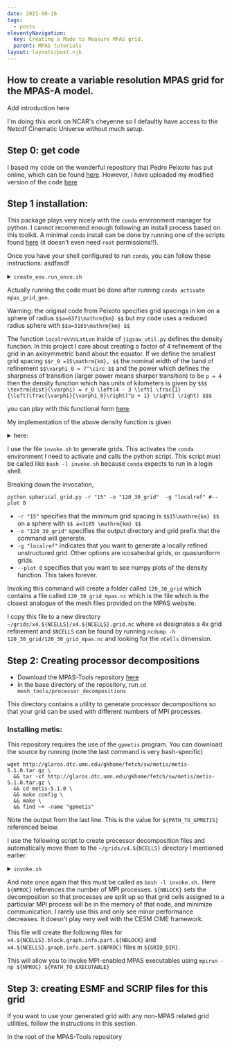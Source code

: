 ```yaml
---
date: 2021-08-16
tags:
  - posts
eleventyNavigation:
  key: Creating a Made to Measure MPAS grid.
  parent: MPAS tutorials
layout: layouts/post.njk
---
```


## How to create a variable resolution MPAS grid for the MPAS-A model.

<span class="todo"> Add introduction here</span>

I'm doing this work on NCAR's cheyenne so I defaultly have access to the Netcdf Cinematic Universe without much setup.

## Step 0: get code

I based my code on the wonderful repository that Pedro Peixoto has put online, which can be found [here](https://github.com/pedrospeixoto/MPAS-PXT).
However, I have uploaded my modified version of the code [here](https://github.com/OkayHughes/MPAS_grid_gen)


## Step 1 installation:

This package plays very nicely with the `conda` environment manager for python. I cannot recommend enough following
an install process based on this toolkit. A minimal `conda` install can be done by running one of the scripts
found [here](https://docs.conda.io/en/latest/miniconda.html) (it doesn't even need `root` permissions!!).

Once you have your shell configured to run `conda`, you can follow these instructions:
asdfasdf
<details>
  <summary><code>create_env.run_once.sh</code></summary>
  
```
conda create --name mpas_grid_gen python=3.8 
# I typically specify a python version which differs
# from the system version so that e.g. python and python3 both
# point to the conda version of python.
conda activate mpas_grid_gen
conda install --file dev-spec.txt
conda install mpas_tools
```
  
</details>


Actually running the code must be done after running `conda activate mpas_grid_gen`.


<span class="todo">Warning: the original code from Peixoto specifies grid spacings in km on a sphere
of radius `$$a=6371\mathrm{km} $$` but my code uses a reduced radius sphere with `$$a=3185\mathrm{km} $$`</span>


The function `localrevVsLatLon` inside of `jigsaw_util.py` defines the density function. In this project I 
care about creating a factor of 4 refinement of the grid in an axisymmetric band about the equator. 
If we define  the smallest grid spacing `$$r_0 =15\mathrm{km}, $$` the nominal width of the band of refinement `$$\varphi_0 = 7^\circ $$`
and the power which defines the sharpness of transition (larger power means sharper transition) to be `p = 4` then 
the density function which has units of kilometers is given by
`$$$ \textrm{dist}(\varphi) = r_0 \left(4 - 3 \left[ \frac{1}{\left(\frac{\varphi}{\varphi_0}\right)^p + 1} \right] \right) $$$`

you can play with this functional form [here](https://www.desmos.com/calculator/xx4sypedm4).

My implementation of the above density function is given 

<details>
<summary>here:</summary>
  
```
def localrefVsLatLon(r, earth_radius=6371e3/2, p=False):
  """
  Create cell width array for this mesh on a locally refined latitude-longitude grid.
  Input
  ---------
  r : float
      minimun desired cell width resolution in km
  Returns
  -------
  cellWidth : ndarray
      m x n array of cell width in km
  lon : ndarray
      longitude in degrees (length n and between -180 and 180)
  lat : ndarray
      longitude in degrees (length m and between -90 and 90)
  """
  dlat = 0.125 #Make the lat-lon grid ~ 10x finer than resolution at equator, where 1deg ~ 100km
  dlon = dlat
  constantCellWidth = r  #in km

  nlat = int(180./dlat) + 1
  nlon = int(360./dlon) + 1

  lat = np.linspace(-90., 90., nlat)
  lon = np.linspace(-180., 180., nlon)

  lons, lats = np.meshgrid(lon, lat)

  if p:
      h = plt.contourf(lons, lats, dists)
      plt.axis('scaled')
      plt.colorbar()
      plt.show()

  #Parameters
  #------------------------------

  # Radius (in degrees) of high resolution area
  maxdist = 7
  #ratio of largest grid spacing to smallest grid spacing
  reduction_factor = 4.0
  # defines sharpness of transition. You can play with how this looks here:
  # https://www.desmos.com/calculator/xx4sypedm4
  power = 4



  # initialize with resolution = r (min resolution)
  factor = 1.0/(np.power(1/maxdist * lats, power) + 1)
  resolution = r * (reduction_factor - (reduction_factor-1) * factor)





  if p:
      h = plt.contourf(lons, lats, resolution, cmap="viridis", levels=100)
      plt.axis('scaled')
      plt.colorbar()
      plt.show()

  print(np.min(resolution), np.max(resolution))

  cellWidth = resolution #constantCellWidth * np.ones((lat.size, lon.size))

  return cellWidth, lon, lat
  
```
</details>


I use the file `invoke.sh` to generate grids. This activates the `conda` environment I need to activate and calls
the python script. <span class="todo">This script must be called like `bash -l invoke.sh` because `conda` expects to run in 
a login shell.</span>

Breaking down the invocation,

```
python spherical_grid.py -r "15" -o "120_30_grid"  -g "localref" #--plot 0
```

* `-r "15"` specifies that the minimum grid spacing is `$$15\mathrm{km} $$` on a sphere with `$$ a=3185 \mathrm{km} $$`
* `-o "120_30_grid"` specifies the output directory and grid prefix that the command will generate.
* `-g "localref"` indicates that you want to generate a locally refined unstructured grid. Other options
are icosahedral grids, or quasiuniform grids.
* `--plot 0` specifies that you want to see numpy plots of the density function. This takes forever.




Invoking this command will create a folder called `120_30_grid` which contains a file called `120_30_grid_mpas.nc` which is the file which is the closest analogue of the mesh files provided on the MPAS
website.

I copy this file to a new directory `~/grids/x4.${NCELLS}/x4.${NCELLS}.grid.nc` where `x4` designates
a 4x grid refinement and `$NCELLS` can be found by running `ncdump -h 120_30_grid/120_30_grid_mpas.nc` and looking
for the `nCells` dimension.

## Step 2: Creating processor decompositions 
* Download the MPAS-Tools repository [here](https://github.com/MPAS-Dev/MPAS-Tools)
* in the base directory of the repository, run `cd mesh_tools/processor_decompositions`

This directory contains a utility to generate processor decompositions so that 
your grid can be used with different numbers of MPI processes.

### Installing metis:
This repository requires the use of the `gpmetis` program.
You can download the source by running (note the last command is very bash-specific)

```
wget http://glaros.dtc.umn.edu/gkhome/fetch/sw/metis/metis-5.1.0.tar.gz \
  && tar -xf http://glaros.dtc.umn.edu/gkhome/fetch/sw/metis/metis-5.1.0.tar.gz \
  && cd metis-5.1.0 \
  && make config \
  && make \
  && find ~+ -name "gpmetis"
```

Note the output from the last line. This is the value for `${PATH_TO_GPMETIS}` referenced below.

I use the following script to create processor decomposition files and automatically move them to the `~/grids/x4.${NCELLS}`
directory I mentioned earlier. 



<details>
<summary><code>invoke.sh</code></summary>

```
conda activate project_2
readonly NCELLS="92067"
readonly GRID_PREFIX="x4.${NCELLS}"
readonly GRID_DIR="/glade/u/home/owhughes/grids/x4.92067"
readonly FILE="${GRID_DIR}/${GRID_PREFIX}.grid.nc"
readonly METIS_PATH="${PATH_TO_GPMETIS}"
readonly NPROC="288"
readonly NBLOCK="288"
python make_partition_files.py --file ${FILE} --metis ${METIS_PATH} --procs ${NPROC} --blocks ${NBLOCK}


mv "graph.info.part.${NPROC}" "${GRID_DIR}/${GRID_PREFIX}.graph.info.part.${NPROC}"
mv "block.graph.info.part.${NPROC}" "${GRID_DIR}/${GRID_PREFIX}.block.graph.info.part.${NPROC}"

```
  
</details>

And note once again that this must be called as `bash -l invoke.sh.`
Here `${NPROC}` references the number of MPI processes. `${NBLOCK}` sets the decomposition
so that processes are split up so that grid cells assigned to a particular MPI process will
be in the memory of that node, and minimize communication. I rarely use this and only see minor
performance decreases. It doesn't play very well with the CESM CIME framework.

This file will create the following files for `x4.${NCELLS}.block.graph.info.part.${NBLOCK}` and
`x4.${NCELLS}.graph.info.part.${NPROC}` files in `${GRID_DIR}`. 

This will allow you to invoke MPI-enabled MPAS executables using `mpirun -np ${NPROC} ${PATH_TO_EXECUTABLE}`


## Step 3: creating ESMF and SCRIP files for this grid
If you want to use your generated grid with any non-MPAS related grid utilities, follow the instructions in this section.

In the root of the MPAS-Tools repository





